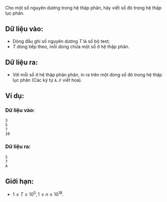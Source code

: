 Cho một số nguyên dương trong hệ thập phân, hãy viết số đó trong hệ thập lục phân.

## Dữ liệu vào:
- Dòng đầu ghi số nguyên dương $T$ là số bộ test;
- $T$ dòng tiếp theo, mỗi dòng chứa một số ở hệ thập phân.

## Dữ liệu ra:
- Với mỗi số ở hệ thập phân phân, in ra trên một dòng số đó trong hệ thập lục phân (Các ký tự `A`..`F` viết hoa).

## Ví dụ:
### Dữ liệu vào:
```
3
5
7
10
```

### Dữ liệu ra:
```
5
7
A
```

## Giới hạn:
- $1≤T≤10^5,1≤n≤10^{18}$.